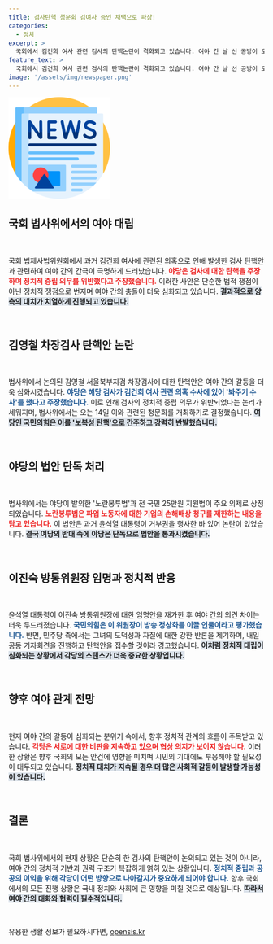 ```yaml
---
title: 검사탄핵 청문회 김여사 증인 채택으로 파장!
categories:
  - 정치
excerpt: >
  국회에서 김건희 여사 관련 검사의 탄핵논란이 격화되고 있습니다. 여야 간 날 선 공방이 오가며, 노란봉투법과 전 국민 25만원 지원법의 단독 처리가 또 다른 갈등의 불씨가 됐습니다. 여러분은 이 정치의 격전에 주목해야 할 것입니다!
feature_text: >
  국회에서 김건희 여사 관련 검사의 탄핵논란이 격화되고 있습니다. 여야 간 날 선 공방이 오가며, 노란봉투법과 전 국민 25만원 지원법의 단독 처리가 또 다른 갈등의 불씨가 됐습니다. 여러분은 이 정치의 격전에 주목해야 할 것입니다!
image: '/assets/img/newspaper.png'
---
```


<p><img src="/assets/img/newspaper.png" alt="kimp 속보" /></p>

<h2 data-ke-size="size26">국회 법사위에서의 여야 대립</h2>

<p data-ke-size="size16">&nbsp;</p>

<p>국회 법제사법위원회에서 과거 김건희 여사에 관련된 의혹으로 인해 발생한 검사 탄핵안과 관련하여 여야 간의 간극이 극명하게 드러났습니다. <b><span style="color: #ee2323;">야당은 검사에 대한 탄핵을 주장하며 정치적 중립 의무를 위반했다고 주장했습니다.</span></b> 이러한 사안은 단순한 법적 쟁점이 아닌 정치적 쟁점으로 번지며 여야 간의 충돌이 더욱 심화되고 있습니다. <b><span style="background-color: #21538527;">결과적으로 양측의 대치가 치열하게 진행되고 있습니다.</span></b> </p>

<p data-ke-size="size16">&nbsp;</p>

<h2 data-ke-size="size26">김영철 차장검사 탄핵안 논란</h2>

<p data-ke-size="size16">&nbsp;</p>

<p>법사위에서 논의된 김영철 서울북부지검 차장검사에 대한 탄핵안은 여야 간의 갈등을 더욱 심화시켰습니다. <b><span style="color: #1a5490;">야당은 해당 검사가 김건희 여사 관련 의혹 수사에 있어 '봐주기 수사'를 했다고 주장했습니다.</span></b> 이로 인해 검사의 정치적 중립 의무가 위반되었다는 논리가 세워지며, 법사위에서는 오는 14일 이와 관련된 청문회를 개최하기로 결정했습니다. <b><span style="background-color: #21538527;">여당인 국민의힘은 이를 '보복성 탄핵'으로 간주하고 강력히 반발했습니다.</span></b></p>

<p data-ke-size="size16">&nbsp;</p>

<h2 data-ke-size="size26">야당의 법안 단독 처리</h2>

<p data-ke-size="size16">&nbsp;</p>

<p>법사위에서는 야당이 발의한 '노란봉투법'과 전 국민 25만원 지원법이 주요 의제로 상정되었습니다. <b><span style="color: #ee2323;">노란봉투법은 파업 노동자에 대한 기업의 손해배상 청구를 제한하는 내용을 담고 있습니다.</span></b> 이 법안은 과거 윤석열 대통령이 거부권을 행사한 바 있어 논란이 있었습니다. <b><span style="background-color: #21538527;">결국 여당의 반대 속에 야당은 단독으로 법안을 통과시켰습니다.</span></b></p>

<p data-ke-size="size16">&nbsp;</p>

<h2 data-ke-size="size26">이진숙 방통위원장 임명과 정치적 반응</h2>

<p data-ke-size="size16">&nbsp;</p>

<p>윤석열 대통령이 이진숙 방통위원장에 대한 임명안을 재가한 후 여야 간의 의견 차이는 더욱 두드러졌습니다. <b><span style="color: #1a5490;">국민의힘은 이 위원장이 방송 정상화를 이끌 인물이라고 평가했습니다.</span></b> 반면, 민주당 측에서는 그녀의 도덕성과 자질에 대한 강한 반론을 제기하며, 내일 공동 기자회견을 진행하고 탄핵안을 접수할 것이라 경고했습니다. <b><span style="background-color: #21538527;">이처럼 정치적 대립이 심화되는 상황에서 각당의 스탠스가 더욱 중요한 상황입니다.</span></b></p>

<p data-ke-size="size16">&nbsp;</p>

<h2 data-ke-size="size26">향후 여야 관계 전망</h2>

<p data-ke-size="size16">&nbsp;</p>

<p>현재 여야 간의 갈등이 심화되는 분위기 속에서, 향후 정치적 관계의 흐름이 주목받고 있습니다. <b><span style="color: #ee2323;">각당은 서로에 대한 비판을 지속하고 있으며 협상 의지가 보이지 않습니다.</span></b> 이러한 상황은 향후 국회의 모든 안건에 영향을 미치며 시민의 기대에도 부응해야 할 필요성이 대두되고 있습니다. <b><span style="background-color: #21538527;">정치적 대치가 지속될 경우 더 많은 사회적 갈등이 발생할 가능성이 있습니다.</span></b></p>

<p data-ke-size="size16">&nbsp;</p>

<h2 data-ke-size="size26">결론</h2>

<p data-ke-size="size16">&nbsp;</p>

<p>국회 법사위에서의 현재 상황은 단순히 한 검사의 탄핵안이 논의되고 있는 것이 아니라, 여야 간의 정치적 기반과 권력 구조가 복잡하게 얽혀 있는 상황입니다. <b><span style="color: #1a5490;">정치적 중립과 공공의 이익을 위해 각당이 어떤 방향으로 나아갈지가 중요하게 되어야 합니다.</span></b> 향후 국회에서의 모든 진행 상황은 국내 정치와 사회에 큰 영향을 미칠 것으로 예상됩니다. <b><span style="background-color: #21538527;">따라서 여야 간의 대화와 협력이 필수적입니다.</span></b></p>

<p data-ke-size="size16">&nbsp;</p>
유용한 생활 정보가 필요하시다면, <a href="https://opensis.kr" rel="dofollow">opensis.kr</a>


